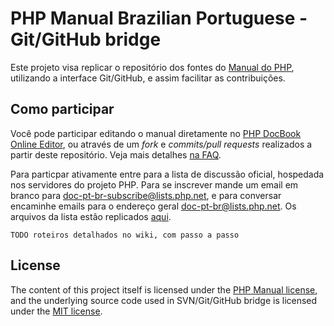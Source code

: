 # PHP Manual Brazilian Portuguese - Git/GitHub bridge

Este projeto visa replicar o repositório dos fontes do [Manual do PHP](https://secure.php.net/manual/pt_BR/index.php), utilizando a interface Git/GitHub, e assim facilitar as contribuições.

## Como participar

Você pode participar editando o manual diretamente no [PHP DocBook Online Editor](https://edit.php.net/), ou através de um *fork* e *commits/pull requests* realizados a partir deste repositório. Veja mais detalhes [na FAQ](https://github.com/phpdocbrbridge/bridge/wiki/FAQ).

Para particpar ativamente entre para a lista de discussão oficial, hospedada nos servidores do projeto PHP. Para se inscrever mande um email em branco para [doc-pt-br-subscribe@lists.php.net](doc-pt-br-subscribe@lists.php.net), e para conversar encaminhe emails para o endereço geral [doc-pt-br@lists.php.net](doc-pt-br@lists.php.net). Os arquivos da lista estão replicados [aqui](http://news.php.net/php.doc.pt-br).

`TODO roteiros detalhados no wiki, com passo a passo`

## License

The content of this project itself is licensed under the [PHP Manual license](http://php.net/manual/en/copyright.php), and the underlying source code used in SVN/Git/GitHub bridge is licensed under the [MIT license](http://opensource.org/licenses/mit-license.php).
